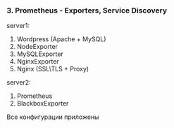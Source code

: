 ### 3. Prometheus - Exporters, Service Discovery
server1:
1. Wordpress (Apache + MySQL)
2. NodeExporter
3. MySQLExporter
4. NginxExporter
5. Nginx (SSL\TLS + Proxy)

server2:
1. Prometheus
2. BlackboxExporter

Все конфигурации приложены